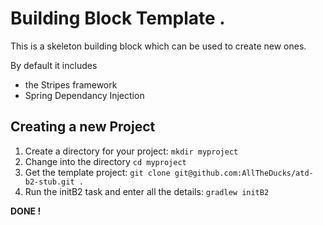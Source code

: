 Building Block Template . 
===================

This is a skeleton building block which can be used to create new ones.

By default it includes
* the Stripes framework
* Spring Dependancy Injection


Creating a new Project
------------

1. Create a directory for your project: ````mkdir myproject````
1. Change into the directory ````cd myproject````
1. Get the template project:  ````git clone git@github.com:AllTheDucks/atd-b2-stub.git .````
1. Run the initB2 task and enter all the details: ````gradlew initB2```` 

**DONE !**
